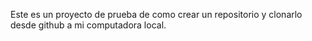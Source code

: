Este es un proyecto de prueba de como crear un repositorio y clonarlo desde github a mi computadora local.